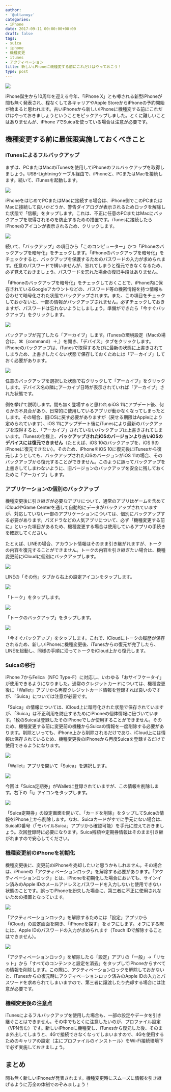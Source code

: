 ```yaml
---
author:
- '@ottanxyz'
categories:
- iPhone
date: 2017-09-11 00:00:00+00:00
draft: false
tags:
- suica
- iphone
- 機種変更
- itunes
- アクティベーション
title: 新しいiPhoneに機種変する前にこれだけはやっておこう！
type: post
---
```


![](170911-59b6496880d1d.jpg)

iPhone誕生から10周年を迎える今年、「iPhone X」とも噂される新型iPhoneが間も無く発表され、程なくして各キャリアやApple StoreからiPhoneの予約開始が始まると思われます。古いiPhoneから新しいiPhoneに機種変する前にこれだけはやっておきましょうということをピックアップしました。とくに難しいことはありませんが、iPhone 7でSuicaを使っている場合は注意が必要です。

## 機種変更する前に最低限実施しておくべきこと

### iTunesによるフルバックアップ

まずは、PCまたはMacのiTunesを使用してiPhoneのフルバックアップを取得しましょう。USB-Lightningケーブル経由で、iPhoneと、PCまたはMacを接続します。続いて、iTunesを起動します。

![](170911-59b649713cf94.png)

iPhoneをはじめてPCまたはMacに接続する場合は、iPhone側でこのPCまたはMacに接続して良いかどうか、警告ダイアログが表示されるためロックを解除した状態で「信頼」をタップします。これは、不正に任意のPCまたはMacにバックアップを取得されるのを防止するための措置です。iTunesに接続したらiPhoneのアイコンが表示されるため、クリックします。

![](170911-59b6497772f2f.png)

続いて、「バックアップ」の項目から「このコンピューター」かつ「iPhoneのバックアップを暗号化」をチェックします。「iPhoneのバックアップを暗号化」をチェックすると、バックアップを保護するためのパスワードの入力が求められます。任意のパスワードで構いませんが、忘れてしまうと復元できなくなるため、必ず覚えておきましょう。パスワードを忘れた場合の復旧手段はありません。

「iPhoneのバックアップを暗号化」をチェックしておくことで、iPhone内に保存されているGoogleアカウントなどの、パスワード等の機密情報を持つ情報も合わせて暗号化された状態でバックアップされます。また、この項目をチェックしておかないと、一部の情報がバックアップされません。必ずチェックしておきますが、パスワードは忘れないようにしましょう。準備ができたら「今すぐバックアップ」をクリックします。

![](170911-59b649cb74eae.png)

バックアップが完了したら「アーカイブ」します。iTunesの環境設定（Macの場合は、⌘（command）＋,）を開き、「デバイス」タブをクリックします。iPhoneのバックアップは、iTunesで取得するたびに最新の状態に上書きされてしまうため、上書きしたくない状態で保存しておくためには「アーカイブ」しておく必要があります。

![](170911-59b649d272027.png)

任意のバックアップを選択した状態で右クリックして「アーカイブ」をクリックします。デバイス名の隣にアーカイブ日時が表示されていれば「アーカイブ」された状態です。

例を挙げて説明します。間も無く登場すると思われるiOS 11にアプデート後、何らかの不具合があり、日常的に使用しているアプリが動かなくなってしまったとします。その場合、旧iOSに戻す必要がありますが（戻せる期限はAppleにより定められています）、iOS 11にアップデート後にiTunesにより最新のバックアップを取得すると、「アーカイブ」されていないバックアップは上書きされてしまいます。iTunesの仕様上、**バックアップされたiOSのバージョンより古いiOSのデバイスには復元できません**（たとえば、iOS 10のバックアップを、iOS 9のiPhoneに復元できない）。そのため、iPhoneをiOS 10に復元後にiTunesから復元しようとしても、バックアップされたiOSのバージョンがiOS 11の場合、そのバックアップから復元することができません。このように誤ってバックアップを上書きしてしまわないように、旧バージョンのバックアップを安全に残しておくために「アーカイブ」します。

### アプリケーションの個別のバックアップ

機種変更後に引き継ぎが必要なアプリについて、通常のアプリはゲームを含めてiCloudやGame Centerを通して自動的にデータがバックアップされていますが、対応していない一部のアプリケーションについては、個別にバックアップする必要があります。パズドラなどの人気アプリについて、必ず「機種変更する前に」といった項目があるため、機種変更する場合は使用しているアプリの手続きを確認してください。

たとえば、LINEの場合、アカウント情報はそのまま引き継がれますが、トークの内容を復元することができません。トークの内容を引き継ぎたい場合は、機種変更前にiCloudに個別にバックアップします。

![](170911-59b64984e6397.png)

LINEの「その他」タブから右上の設定アイコンをタップします。

![](170911-59b6498a9c832.png)

「トーク」をタップします。

![](170911-59b649937f7cf.png)

「トークのバックアップ」をタップします。

![](170911-59b64999b47c3.png)

「今すぐバックアップ」をタップします。これで、iCloudにトークの履歴が保存されるため、新しいiPhoneに機種変更後、iTunesからの復元が完了したら、LINEを起動し、同様の手順に沿ってトークをiCloud上から復元します。

### Suicaの移行

iPhone 7からFelica（NFC Type-F）に対応し、いわゆる「おサイフケータイ」が使用できるようになりました。通常のクレジットカードについては、機種変更後に「Wallet」アプリから再度クレジットカード情報を登録すれば良いのですが、「Suica」については注意が必要です。

「Suica」の情報については、iCloud上に暗号化された状態で保存されていますが、「Suica」は不正利用を防止するためにiPhoneの個体情報に紐づいています。1枚のSuicaは登録したそのiPhoneでしか使用することができません。そのため、機種変更する前に変更前の機種からSuicaの情報を一度削除する必要があります。削除といっても、iPhone上から削除されるだけであり、iCloud上には情報は保存されているため、機種変更後のiPhoneから再度Suicaを登録するだけで使用できるようになります。

![](170911-59b649a01f16f.png)

「Wallet」アプリを開いて「Suica」を選択します。

![](170911-59b650389abb9.png)

今回は「Suica定期券」がWalletに登録されていますが、この情報を削除します。右下の「i」アイコンをタップします。

![](170911-59b649b231b40.png)

「Suica定期券」の設定画面を開いて、「カードを削除」をタップしてSuicaの情報をiPhone上から削除します。なお、Suicaカードがすでに手元にない場合は、SuicaID番号（「モバイルSuica」アプリから確認可能）を手元に控えておきましょう。次回登録時に必要になります。Suica残額や定期券情報はそのまま引き継がれますので安心してください。

### 機種変更前のiPhoneを初期化

機種変更後に、変更前のiPhoneを売却したいと思うかもしれません。その場合は、iPhoneの「アクティベーションロック」を解除する必要があります。「アクティベーションロック」とは、iPhoneを初期化した場合においても、サインイン済みのApple IDのメールアドレスとパスワードを入力しないと使用できない状態のことです。誤ってiPhoneを紛失した場合に、第三者に不正に使用されないための措置となっています。

![](170911-59b64ac52c34f.png)

「アクティベーションロック」を解除するためには「設定」アプリから「iCloud」の設定画面を開き、「iPhoneを探す」をオフにします。オフにする際には、Apple IDのパスワードの入力が求められます（Touch IDで解除することはできません）。

![](170911-59b64acd071ea.png)

「アクティベーションロック」を解除したら「設定」アプリの「一般」→「リセット」から「すべてのコンテンツと設定を消去」をタップしてiPhoneからすべての情報を削除します。この際に、アクティベーションロックを解除しておかないと、iTunesからの復元時にアクティベーションロック済みのApple IDの入力とパスワードを求められてしまいますので、第三者に譲渡したり売却する場合には注意が必要です。

### 機種変更後の注意点

iTunesによるフルバックアップを使用した場合も、一部の設定やデータを引き継ぐことはできません。その中でもとくに注意したいのが、プロファイル設定（VPN含む）です。新しいiPhoneに機種変し、iTunesから復元した後、そのまま外出してしまうと、4Gで接続できなくなってしまいますので、4Gを使用するためのキャリアの設定（主にプロファイルのインストール）をWi-Fi接続環境下で必ず実施しておきましょう。

## まとめ

間も無く新しいiPhoneが発表されます。機種変更時にスムーズに情報を引き継げるように万全の体制でのぞみましょう！
